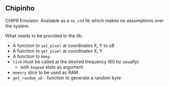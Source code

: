## Chipinho

CHIP8 Emulator. Available as a `no_std` lib which makes no assumptions over the system.

What needs to be provided to the lib:
* A function to `set_pixel` at coordinates X, Y to u8
* A function to `get_pixel` at coordinates X, Y
* A function to `beep`
* `tick` must be called at the desired frequency (60 hz usually)
    * with `keypad` state as argument
* `memory` slice to be used as RAM
* `get_random_u8` - function to generate a random byte
